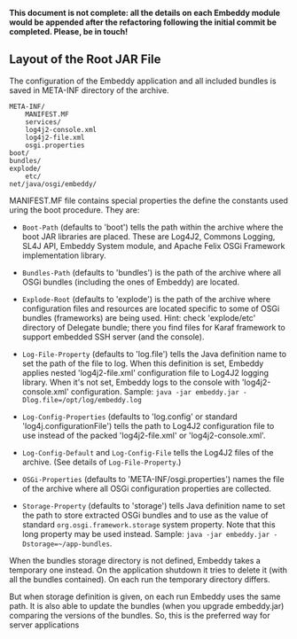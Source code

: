 **This document is not complete: all the details on each Embeddy module would
be appended after the refactoring following the initial commit be completed.
Please, be in touch!**


## Layout of the Root JAR File

The configuration of the Embeddy application and all included bundles
is saved in META-INF directory of the archive.

    META-INF/
        MANIFEST.MF
        services/
        log4j2-console.xml
        log4j2-file.xml
        osgi.properties
    boot/
    bundles/
    explode/
        etc/
    net/java/osgi/embeddy/


MANIFEST.MF file contains special properties the define the constants
used uring the boot procedure. They are:

+ `Boot-Path` (defaults to 'boot') tells the path within the archive
  where the boot JAR libraries are placed. These are Log4J2, Commons
  Logging, SL4J API, Embeddy System module, and Apache Felix OSGi
  Framework implementation library.

+ `Bundles-Path` (defaults to 'bundles') is the path of the archive
  where all OSGi bundles (including the ones of Embeddy) are located.

+ `Explode-Root` (defaults to 'explode') is the path of the archive
  where configuration files and resources are located specific
  to some of OSGi bundles (frameworks) are being used. Hint: check
  'explode/etc' directory of Delegate bundle; there you find files
  for Karaf framework to support embedded SSH server (and the console).

+ `Log-File-Property` (defaults to 'log.file') tells the Java definition
  name to set the path of the file to log. When this definition is set,
  Embeddy applies nested 'log4j2-file.xml' configuration file to Log4J2
  logging library. When it's not set, Embeddy logs to the console with
  'log4j2-console.xml' configuration. Sample: `java -jar embeddy.jar
  -Dlog.file=/opt/log/embeddy.log`

+ `Log-Config-Properties` (defaults to 'log.config' or standard
  'log4j.configurationFile') tells the path to Log4J2 configuration file
  to use instead of the packed 'log4j2-file.xml' or 'log4j2-console.xml'.

+ `Log-Config-Default` and `Log-Config-File` tells the Log4J2 files of the
  archive. (See details of `Log-File-Property`.)

+ `OSGi-Properties` (defaults to 'META-INF/osgi.properties') names the file
  of the archive where all OSGi configuration properties are collected.

+ `Storage-Property` (defaults to 'storage') tells Java definition name
  to set the path to store extracted OSGi bundles and to use as the value
  of standard `org.osgi.framework.storage` system property. Note that
  this long property may be used instead. Sample: `java -jar embeddy.jar
  -Dstorage=~/app-bundles`.

When the bundles storage directory is not defined, Embeddy takes a temporary
one instead. On the application shutdown it tries to delete it (with all
the bundles contained). On each run the temporary directory differs.

But when storage definition is given, on each run Embeddy uses the same
path. It is also able to update the bundles (when you upgrade embeddy.jar)
comparing the versions of the bundles. So, this is the preferred way for
server applications